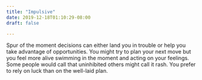 ```yaml
---
title: "Impulsive"
date: 2019-12-18T01:10:29-08:00
draft: false

---
```


Spur of the moment decisions can either land you in trouble or help you take advantage of opportunities. You might try to plan your next move but you feel more alive swimming in the moment and acting on your feelings. Some people would call that uninhibited others might call it rash. You prefer to rely on luck than on the well-laid plan.